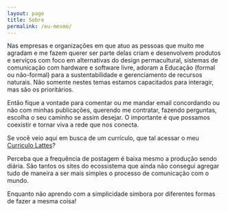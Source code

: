 ```yaml
---
layout: page
title: Sobre
permalink: /eu-mesmo/
---
```


Nas empresas e organizações em que atuo as pessoas que muito me agradam e me fazem querer ser parte delas criam e desenvolvem produtos e serviços com foco em alternativas do design permacultural, sistemas de comunicação com hardware e software livre, adoram a Educação (formal ou não-formal) para a sustentabilidade e gerenciamento de recursos naturais. Não somente nestes temas estamos capacitados para interagir, mas são os prioritários.

Então fique a vontade para comentar ou me mandar email concordando ou não com minhas publicações, querendo me contratar, fazendo perguntas, escolha o seu caminho se assim desejar. O importante é que possamos coexistir e tornar viva a rede que nos conecta.

Se você veio aqui em busca de um currículo, que tal acessar o meu [Curriculo Lattes]?

Perceba que a frequência de postagem é baixa mesmo a produção sendo diária. São tantos os sites do ecossistema que ainda não consegui agregar tudo de maneira a ser mais simples o processo de comunicação com o mundo.

Enquanto não aprendo com a simplicidade simbora por diferentes formas de fazer a mesma coisa!


[Curriculo Lattes]: http://lattes.cnpq.br/8821541530718764
